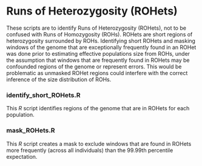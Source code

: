 # Runs of Heterozygosity (ROHets)

These scripts are to identify Runs of Heterozygosity (ROHets), not to be confused with Runs of Homozygosity (ROHs). ROHets are short regions of heterozygosity surrounded by ROHs. Identifying short ROHets and masking windows of the genome that are exceptionally frequently found in an ROHet was done prior to estimating effective populations size from ROHs, under the assumption that windows that are frequently found in ROHets may be confounded regions of the genome or represent errors. This would be problematic as unmasked ROHet regions could interfere with the correct inference of the size distribution of ROHs.

### identify_short_ROHets.R

This *R* script identifies regions of the genome that are in ROHets for each population.

### mask_ROHets.R

This *R* script creates a mask to exclude windows that are found in ROHets more frequently (across all individuals) than the 99.99th percentile expectation.
